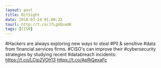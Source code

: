 ```yaml
---
layout: post
title: BitSight
date: 2018-07-24 01:00:22
tourl: http://t.co/J7LgGQuadK
tags: [CISO]
---
```

#Hackers are always exploring new ways to steal #PII &amp; sensitive #data from financial services firms. #CISO's can improve their #cybersecurity strategies by studying recent #databreach incidents: https://t.co/LCjp2VOh13 https://t.co/ApRiQexaFc
